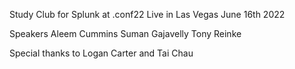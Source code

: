 Study Club for Splunk at .conf22 Live in Las Vegas
June 16th 2022

Speakers
Aleem Cummins
Suman Gajavelly
Tony Reinke

Special thanks to
Logan Carter and Tai Chau
